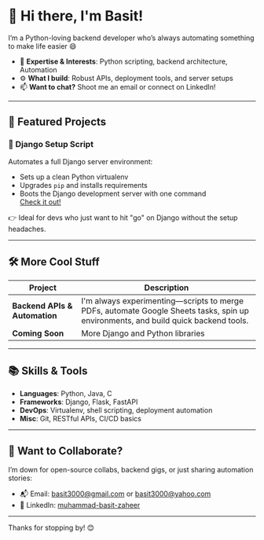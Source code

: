 # 👋 Hi there, I'm Basit!

I’m a Python-loving backend developer who’s always automating something to make life easier 😄

- 🐍 **Expertise & Interests**: Python scripting, backend architecture, Automation  
- ⚙️ **What I build**: Robust APIs, deployment tools, and server setups  
- 📫 **Want to chat?** Shoot me an email or connect on LinkedIn!

---

## 🚀 Featured Projects

### 🎉 Django Setup Script  
Automates a full Django server environment:
- Sets up a clean Python virtualenv
- Upgrades `pip` and installs requirements
- Boots the Django development server with one command  
[Check it out!](https://github.com/basit3000/Django-Setup-Script) 

👉 Ideal for devs who just want to hit "go" on Django without the setup headaches.

---

## 🛠 More Cool Stuff

| Project | Description |
|--------|-------------|
| **Backend APIs & Automation** | I'm always experimenting—scripts to merge PDFs, automate Google Sheets tasks, spin up environments, and build quick backend tools. |
| **Coming Soon** | More Django and Python libraries |

---

## 📚 Skills & Tools

- **Languages**: Python, Java, C
- **Frameworks**: Django, Flask, FastAPI 
- **DevOps**: Virtualenv, shell scripting, deployment automation  
- **Misc**: Git, RESTful APIs, CI/CD basics  

---

## 🤝 Want to Collaborate?

I’m down for open-source collabs, backend gigs, or just sharing automation stories:
- 📬 Email: basit3000@gmail.com or basit3000@yahoo.com  
- 🔗 LinkedIn: [muhammad-basit-zaheer](https://www.linkedin.com/in/muhammad-basit-zaheer/)

---


Thanks for stopping by! 😊
